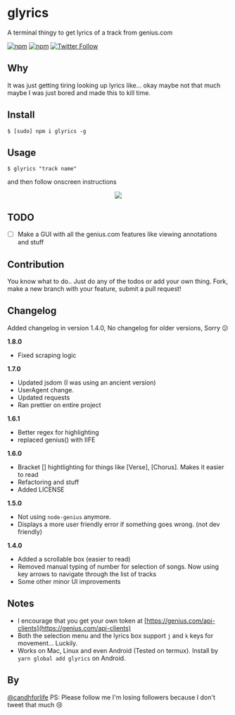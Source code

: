 # glyrics

A terminal thingy to get lyrics of a track from genius.com

[![npm](https://img.shields.io/npm/dm/glyrics.svg)](https://www.npmjs.com/package/glyrics)
[![npm](https://img.shields.io/npm/v/glyrics.svg)](https://www.npmjs.com/package/glyrics)
[![Twitter Follow](https://img.shields.io/twitter/follow/candhforlife.svg?style=social&label=Follow)](https://twitter.com/candhforlife)

## Why

It was just getting tiring looking up lyrics like... okay maybe not that much maybe I was just bored and made this to kill time.

## Install

    $ [sudo] npm i glyrics -g

## Usage

    $ glyrics "track name"

and then follow onscreen instructions

<p align="center">
<img src="./glyrics-demo.gif?raw=true">
</p>

## TODO

- [ ] Make a GUI with all the genius.com features like viewing annotations and stuff

## Contribution

You know what to do.. Just do any of the todos or add your own thing. Fork, make a new branch with your feature, submit a pull request!

## Changelog

Added changelog in version 1.4.0, No changelog for older versions, Sorry 😕

**1.8.0**

- Fixed scraping logic

**1.7.0**

- Updated jsdom (I was using an ancient version)
- UserAgent change.
- Updated requests
- Ran prettier on entire project

**1.6.1**

- Better regex for highlighting
- replaced genius() with IIFE

**1.6.0**

- Bracket [] hightlighting for things like [Verse], [Chorus]. Makes it easier to read
- Refactoring and stuff
- Added LICENSE

**1.5.0**

- Not using `node-genius` anymore.
- Displays a more user friendly error if something goes wrong. (not dev friendly)

**1.4.0**

- Added a scrollable box (easier to read)
- Removed manual typing of number for selection of songs. Now using key arrows to navigate through the list of tracks
- Some other minor UI improvements

## Notes

- I encourage that you get your own token at [https://genius.com/api-clients](https://genius.com/api-clients)
- Both the selection menu and the lyrics box support `j` and `k` keys for movement... Luckily.
- Works on Mac, Linux and even Android (Tested on termux). Install by `yarn global add glyrics` on Android.

## By

[@candhforlife](https://twitter.com/candhforlife)
PS: Please follow me I'm losing followers because I don't tweet that much 😢
